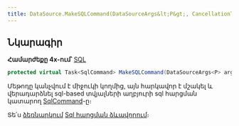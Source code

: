 ```yaml
---
title: DataSource.MakeSQLCommand(DataSourceArgs&lt;P&gt;, CancellationToken) մեթոդ
---
```


## Նկարագիր

**Համարժեքը 4x-ում՝** [SQL](https://armsoft.github.io/as4x-docs/HTM/ProgrGuide/ScriptProcs/SQL.html)

```c#
protected virtual Task<SqlCommand> MakeSQLCommand(DataSourceArgs<P> args, CancellationToken stoppingToken)
```

Մեթոդը կանչվում է միջուկի կողմից, այն հարկավոր է մշակել և վերադարձնել sql-based տվյալների աղբյուրի sql հարցման կատարող [SqlCommand](https://learn.microsoft.com/en-us/dotnet/api/microsoft.data.sqlclient.sqlcommand)-ը։

Տե՛ս [ձեռնարկում](../ds_guide.md) [Sql հարցման ձևավորում](../ds_guide.md#sql-հարցման-ձևավորում)։
